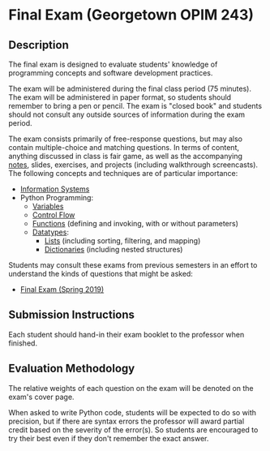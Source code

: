 
# Final Exam (Georgetown OPIM 243)

## Description

The final exam is designed to evaluate students' knowledge of programming concepts and software development practices.

The exam will be administered during the final class period (75 minutes). The exam will be administered in paper format, so students should remember to bring a pen or pencil. The exam is "closed book" and students should not consult any outside sources of information during the exam period.

The exam consists primarily of free-response questions, but may also contain multiple-choice and matching questions. In terms of content, anything discussed in class is fair game, as well as the accompanying [notes](/notes), slides, exercises, and projects (including walkthrough screencasts). The following concepts and techniques are of particular importance:

  + [Information Systems](/notes/info-systems)
  + Python Programming:
    + [Variables](/notes/python/variables.md)
    + [Control Flow](/notes/python/control-flow.md)
    + [Functions](/notes/python/functions.md) (defining and invoking, with or without parameters)
    + [Datatypes](/notes/python/datatypes/README.md):
      + [Lists](/notes/python/datatypes/lists.md) (including sorting, filtering, and mapping)
      + [Dictionaries](/notes/python/datatypes/dictionaries.md) (including nested structures)

Students may consult these exams from previous semesters in an effort to understand the kinds of questions that might be asked:

  + [Final Exam (Spring 2019)](https://github.com/prof-rossetti/georgetown-opim-243-201901/blob/master/exams/final/exam.pdf)

## Submission Instructions

Each student should hand-in their exam booklet to the professor when finished.

## Evaluation Methodology

The relative weights of each question on the exam will be denoted on the exam's cover page.

When asked to write Python code, students will be expected to do so with precision, but if there are syntax errors the professor will award partial credit based on the severity of the error(s). So students are encouraged to try their best even if they don't remember the exact answer.
